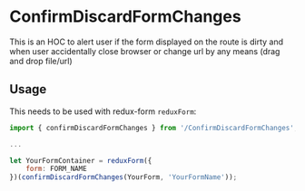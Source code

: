 # ConfirmDiscardFormChanges

This is an HOC to alert user if the form displayed on the route is dirty and when user accidentally close browser or change url by any means (drag and drop file/url)

## Usage

This needs to be used with redux-form `reduxForm`:

```javascript
import { confirmDiscardFormChanges } from '/ConfirmDiscardFormChanges';

...

let YourFormContainer = reduxForm({
    form: FORM_NAME
})(confirmDiscardFormChanges(YourForm, 'YourFormName'));
```
